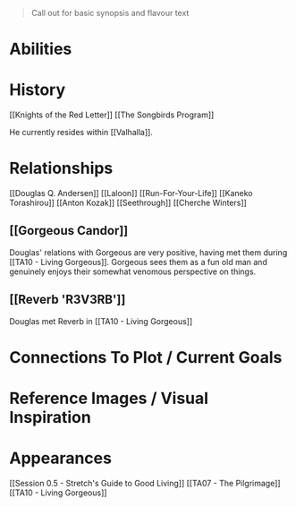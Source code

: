 > Call out for basic synopsis and flavour text

# Abilities

# History
[[Knights of the Red Letter]]
[[The Songbirds Program]]

He currently resides within [[Valhalla]].
# Relationships
[[Douglas Q. Andersen]]
[[Laloon]]
[[Run-For-Your-Life]]
[[Kaneko Torashirou]]
[[Anton Kozak]]
[[Seethrough]]
[[Cherche Winters]]
## [[Gorgeous Candor]]
Douglas' relations with Gorgeous are very positive, having met them during [[TA10 - Living Gorgeous]]. Gorgeous sees them as a fun old man and genuinely enjoys their somewhat venomous perspective on things.

## [[Reverb 'R3V3RB']]
Douglas met Reverb in [[TA10 - Living Gorgeous]]
# Connections To Plot / Current Goals

# Reference Images / Visual Inspiration

# Appearances

[[Session 0.5 - Stretch's Guide to Good Living]]
[[TA07 - The Pilgrimage]]
[[TA10 - Living Gorgeous]]